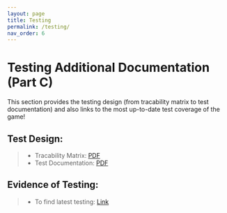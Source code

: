 ```yaml
---
layout: page
title: Testing
permalink: /testing/
nav_order: 6
---
```


# Testing Additional Documentation (Part C)
This section provides the testing design (from tracability matrix to test documentation) and also links to the most up-to-date test coverage of the game!

## Test Design:
> * Tracability Matrix: [PDF](/files/tracability_matrix.pdf)
> * Test Documentation: [PDF](/files/test_plan.pdf)

## Evidence of Testing: 
> * To find latest testing: [Link]()

